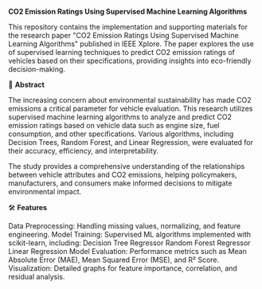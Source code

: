 **CO2 Emission Ratings Using Supervised Machine Learning Algorithms**

  This repository contains the implementation and supporting materials for the research paper "CO2 Emission Ratings Using Supervised Machine Learning Algorithms" published in IEEE     Xplore. The paper explores the use of supervised learning techniques to predict CO2 emission ratings of vehicles based on their specifications, providing insights into eco-friendly decision-making.

📜 **Abstract**

  The increasing concern about environmental sustainability has made CO2 emissions a critical parameter for vehicle evaluation. This research utilizes supervised machine learning algorithms to analyze and predict CO2 emission ratings based on vehicle data such as engine size, fuel consumption, and other specifications. Various algorithms, including Decision Trees, Random Forest, and Linear Regression, were evaluated for their accuracy, efficiency, and interpretability.

The study provides a comprehensive understanding of the relationships between vehicle attributes and CO2 emissions, helping policymakers, manufacturers, and consumers make informed decisions to mitigate environmental impact.

🛠 **Features**

  Data Preprocessing: Handling missing values, normalizing, and feature engineering.
Model Training: Supervised ML algorithms implemented with scikit-learn, including:
Decision Tree Regressor
Random Forest Regressor
Linear Regression
Model Evaluation: Performance metrics such as Mean Absolute Error (MAE), Mean Squared Error (MSE), and R² Score.
Visualization: Detailed graphs for feature importance, correlation, and residual analysis.
